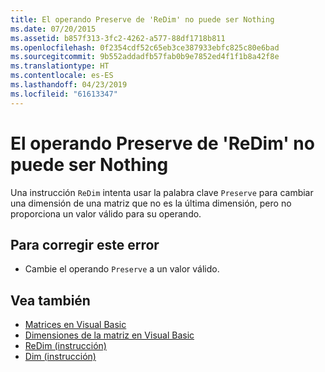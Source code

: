```yaml
---
title: El operando Preserve de 'ReDim' no puede ser Nothing
ms.date: 07/20/2015
ms.assetid: b857f313-3fc2-4262-a577-88df1718b811
ms.openlocfilehash: 0f2354cdf52c65eb3ce387933ebfc825c80e6bad
ms.sourcegitcommit: 9b552addadfb57fab0b9e7852ed4f1f1b8a42f8e
ms.translationtype: HT
ms.contentlocale: es-ES
ms.lasthandoff: 04/23/2019
ms.locfileid: "61613347"
---
```

# <a name="redim-preserve-operand-cannot-be-nothing"></a>El operando Preserve de 'ReDim' no puede ser Nothing
Una instrucción `ReDim` intenta usar la palabra clave `Preserve` para cambiar una dimensión de una matriz que no es la última dimensión, pero no proporciona un valor válido para su operando.  
  
## <a name="to-correct-this-error"></a>Para corregir este error  
  
- Cambie el operando `Preserve` a un valor válido.  
  
## <a name="see-also"></a>Vea también

- [Matrices en Visual Basic](~/docs/visual-basic/programming-guide/language-features/arrays/index.md)
- [Dimensiones de la matriz en Visual Basic](~/docs/visual-basic/programming-guide/language-features/arrays/array-dimensions.md)
- [ReDim (instrucción)](../../visual-basic/language-reference/statements/redim-statement.md)
- [Dim (instrucción)](../../visual-basic/language-reference/statements/dim-statement.md)
